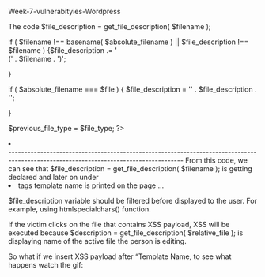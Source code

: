 Week-7-vulnerabityies-Wordpress

The code
$file_description = get_file_description( $filename );

if ( $filename !== basename( $absolute_filename ) || $file_description !== $filename ) {$file_description .= '<br /><span class="nonessential">(' . $filename . ')</span>';

}

if ( $absolute_filename === $file ) {
$file_description = '<span class="highlight">' . $file_description . '</span>';

}

$previous_file_type = $file_type;
?>
<li><a href="theme-editor.php?file=<?php echo urlencode( $filename ) ?>&theme=
<?php echo urlencode( $stylesheet ) ?>"><?php echo $file_description; ?></a></li>
<?php
endforeach;
?>
-------------------------------------------------------------------------------------------------------------------------------------
From this code, we can see that $file_description = get_file_description( $filename ); is getting declared and later on under <li><a> tags template name is printed on the page ...<?php echo $file_description; ?></a></li>

$file_description variable should be filtered before displayed to the user. For example, using htmlspecialchars() function.

If the victim clicks on the file that contains XSS payload, XSS will be executed because $description = get_file_description( $relative_file ); is displaying name of the active file the person is editing.

So what if we insert XSS payload after “Template Name, to see what happens watch the gif:
